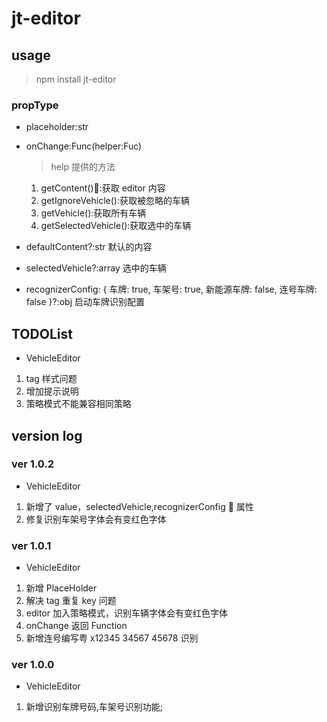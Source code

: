 # jt-editor

## usage

> npm install jt-editor

### propType

- placeholder:str
- onChange:Func(helper:Fuc)

  > help 提供的方法

  1.  getContent():获取 editor 内容
  2.  getIgnoreVehicle():获取被忽略的车辆
  3.  getVehicle():获取所有车辆
  4.  getSelectedVehicle():获取选中的车辆

- defaultContent?:str 默认的内容
- selectedVehicle?:array 选中的车辆
- recognizerConfig: {
  车牌: true,
  车架号: true,
  新能源车牌: false,
  连号车牌: false
  }?:obj 启动车牌识别配置

## TODOList

- VehicleEditor

1.  tag 样式问题
2.  增加提示说明
3.  策略模式不能兼容相同策略

## version log

### ver 1.0.2

- VehicleEditor

1.  新增了 value，selectedVehicle,recognizerConfig  属性
2.  修复识别车架号字体会有变红色字体

### ver 1.0.1

- VehicleEditor

1.  新增 PlaceHolder
2.  解决 tag 重复 key 问题
3.  editor 加入策略模式，识别车辆字体会有变红色字体
4.  onChange 返回 Function
5.  新增连号编写粤 x12345 34567 45678 识别

### ver 1.0.0

- VehicleEditor

1.  新增识别车牌号码,车架号识别功能;
